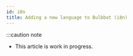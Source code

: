 ```yaml
---
id: i8n
title: Adding a new language to Bulbbot (i8n)
---
```


:::caution note

- This article is work in progress.
